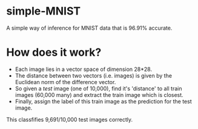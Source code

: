 # simple-MNIST
A simple way of inference for MNIST data that is 96.91% accurate.

# How does it work?
+ Each image lies in a vector space of dimension 28*28. 
+ The distance between two vectors (i.e. images) is given by the Euclidean norm of the difference vector.
+ So given a *test* image (one of 10,000), find it's 'distance' to all train images (60,000 many) and extract the train image which is closest.
+ Finally, assign the label of this train image as the prediction for the test image.<br>

This classfifies 9,691/10,000 test images correctly.

